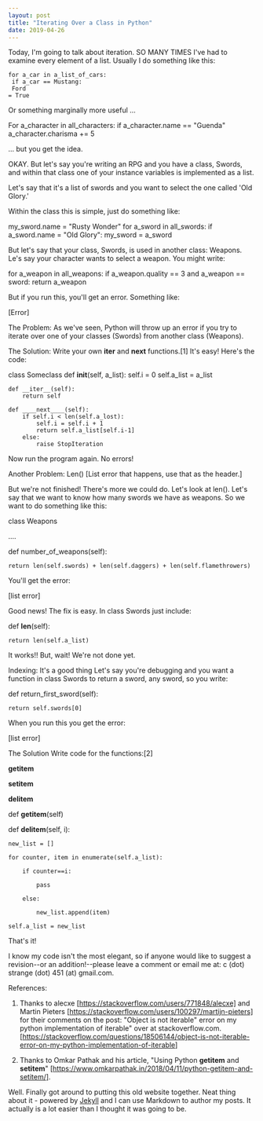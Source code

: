 ```yaml
---
layout: post
title: "Iterating Over a Class in Python"
date: 2019-04-26
---
```


Today, I'm going to talk about iteration.
SO MANY TIMES I've had to examine every element of a list. Usually I do something like this:

<code>for a_car in a_list_of_cars:<br>
if a_car == Mustang:<br>
Ford = True</code>
        
Or something marginally more useful ...

For a_character in all_characters:
    if a_character.name == "Guenda"
        a_character.charisma += 5
        
... but you get the idea.

OKAY. But let's say you're writing an RPG and you have a class, Swords, and within that class one of your instance variables is implemented as a list.

Let's say that it's a list of swords and you want to select the one called 'Old Glory.'

Within the class this is simple, just do something like:

my_sword.name = "Rusty Wonder"
    for a_sword in all_swords:
        if a_sword.name = "Old Glory":
            my_sword = a_sword

But let's say that your class, Swords, is used in another class: Weapons. Le's say your character wants to select a weapon. You might write:

for a_weapon in all_weapons:
    if a_weapon.quality == 3 and a_weapon == sword:
        return a_weapon

But if you run this, you'll get an error. Something like:

[Error]

The Problem:
As we've seen, Python will throw up an error if you try to iterate over one of your classes (Swords) from another class (Weapons).


The Solution:
Write your own __iter__ and __next__ functions.[1] It's easy! Here's the code:



class Someclass
    def __init__(self, a_list):
        self.i = 0
        self.a_list = a_list
        
    def __iter__(self):
        return self

    def ____next____(self):
        if self.i < len(self.a_lost):
            self.i = self.i + 1
            return self.a_list[self.i-1]
        else:
            raise StopIteration

Now run the program again. No errors!

Another Problem: Len() [List error that happens, use that as the header.]


But we're not finished! There's more we could do. Let's look at len(). Let's say that we want to know how many swords we have as weapons. So we want to do something like this:



class Weapons

....

def number_of_weapons(self):

    return len(self.swords) + len(self.daggers) + len(self.flamethrowers)



You'll get the error:



[list error]



Good news! The fix is easy. In class Swords just include:



def __len__(self):

    return len(self.a_list)

It works!! But, wait! We're not done yet.

Indexing: It's a good thing
Let's say you're debugging and you want a function in class Swords to return a sword, any sword, so you write:



def return_first_sword(self):

    return self.swords[0]



When you run this you get the error:



[list error]



The Solution
Write code for the functions:[2]



__getitem__

__setitem__

__delitem__



def __getitem__(self)



def __delitem__(self, i):

    new_list = []

    for counter, item in enumerate(self.a_list):

        if counter==i:

            pass

        else:

            new_list.append(item)

    self.a_list = new_list



That's it!



I know my code isn't the most elegant, so if anyone would like to suggest a revision--or an addition!--please leave a comment or email me at: c (dot) strange (dot) 451 (at) gmail.com.

References:


1. Thanks to alecxe [https://stackoverflow.com/users/771848/alecxe] and Martin Pieters [https://stackoverflow.com/users/100297/martijn-pieters] for their comments on the post: "Object is not iterable" error on my python implementation of iterable" over at stackoverflow.com. [https://stackoverflow.com/questions/18506144/object-is-not-iterable-error-on-my-python-implementation-of-iterable]



2. Thanks to Omkar Pathak and his article, "Using Python __getitem__ and __setitem__" [https://www.omkarpathak.in/2018/04/11/python-getitem-and-setitem/].








Well. Finally got around to putting this old website together. Neat thing about it - powered by [Jekyll](http://jekyllrb.com) and I can use Markdown to author my posts. It actually is a lot easier than I thought it was going to be.
